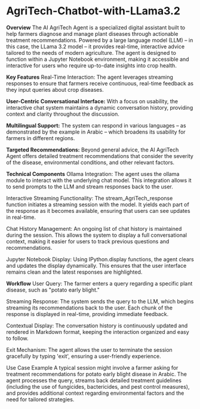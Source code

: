 # AgriTech-Chatbot-with-LLama3.2
**Overview**
The AI AgriTech Agent is a specialized digital assistant built to help farmers diagnose and manage plant diseases through actionable treatment recommendations. Powered by a large language model (LLM) – in this case, the LLama 3.2 model – it provides real-time, interactive advice tailored to the needs of modern agriculture. The agent is designed to function within a Jupyter Notebook environment, making it accessible and interactive for users who require up-to-date insights into crop health.

**Key Features**
Real-Time Interaction:
The agent leverages streaming responses to ensure that farmers receive continuous, real-time feedback as they input queries about crop diseases.

**User-Centric Conversational Interface:**
With a focus on usability, the interactive chat system maintains a dynamic conversation history, providing context and clarity throughout the discussion.

**Multilingual Support:**
The system can respond in various languages – as demonstrated by the example in Arabic – which broadens its usability for farmers in different regions.

**Targeted Recommendations:**
Beyond general advice, the AI AgriTech Agent offers detailed treatment recommendations that consider the severity of the disease, environmental conditions, and other relevant factors.

**Technical Components**
Ollama Integration:
The agent uses the ollama module to interact with the underlying chat model. This integration allows it to send prompts to the LLM and stream responses back to the user.

Interactive Streaming Functionality:
The stream_AgriTech_response function initiates a streaming session with the model. It yields each part of the response as it becomes available, ensuring that users can see updates in real-time.

Chat History Management:
An ongoing list of chat history is maintained during the session. This allows the system to display a full conversational context, making it easier for users to track previous questions and recommendations.

Jupyter Notebook Display:
Using IPython.display functions, the agent clears and updates the display dynamically. This ensures that the user interface remains clean and the latest responses are highlighted.

**Workflow**
User Query:
The farmer enters a query regarding a specific plant disease, such as "potato early blight."

Streaming Response:
The system sends the query to the LLM, which begins streaming its recommendations back to the user. Each chunk of the response is displayed in real-time, providing immediate feedback.

Contextual Display:
The conversation history is continuously updated and rendered in Markdown format, keeping the interaction organized and easy to follow.

Exit Mechanism:
The agent allows the user to terminate the session gracefully by typing 'exit', ensuring a user-friendly experience.

Use Case Example
A typical session might involve a farmer asking for treatment recommendations for potato early blight disease in Arabic. The agent processes the query, streams back detailed treatment guidelines (including the use of fungicides, bactericides, and pest control measures), and provides additional context regarding environmental factors and the need for tailored strategies.
